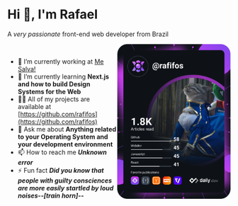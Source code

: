 # Hi 👋, I'm Rafael

A _very passionate_ front-end web developer from Brazil

<div align="left">
  <a target="_blank" href="https://app.daily.dev/DailyDevTips">
    <img alt="Rafael Julio's Dev Card" src="https://github.com/rafifos/rafifos/blob/master/devcard.svg" width="256" align="right" />
  </a>
</div>

<br />

- 🔭 I’m currently working at [Me Salva!](https://www.mesalva.com/)
- 🌱 I’m currently learning **Next.js and how to build Design Systems for the Web**
- 👨‍💻 All of my projects are available at [https://github.com/rafifos](https://github.com/rafifos)
- 💬 Ask me about **Anything related to your Operating System and your development environment**
- 📫 How to reach me **_Unknown error_**
- ⚡ Fun fact **_Did you know that people with guilty consciences are more easily startled by loud noises--[train horn]--_**
